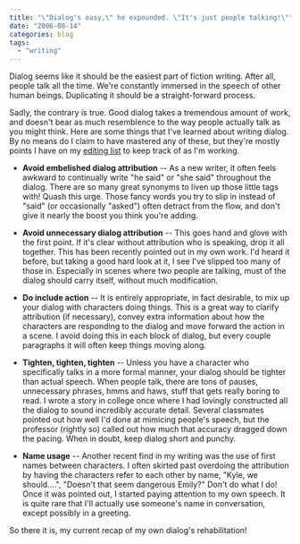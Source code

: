 ```yaml
---
title: "\"Dialog's easy,\" he expounded. \"It's just people talking!\""
date: "2006-08-14"
categories: blog
tags:
  - "writing"
---
```


Dialog seems like it should be the easiest part of fiction writing. After all, people talk all the time. We're constantly immersed in the speech of other human beings. Duplicating it should be a straight-forward process.


Sadly, the contrary is true. Good dialog takes a tremendous amount of work, and doesn't bear as much resemblence to the way people actually talk as you might think. Here are some things that I've learned about writing dialog. By no means do I claim to have mastered any of these, but they're mostly points I have on my [editing list](http://blog.jasonrclark.net/2005/10/list.html) to keep track of as I'm working.


- **Avoid embelished dialog attribution** -- As a new writer, it often feels awkward to continually write "he said" or "she said" throughout the dialog. There are so many great synonyms to liven up those little tags with! Quash this urge. Those fancy words you try to slip in instead of "said" (or occasionally "asked") often detract from the flow, and don't give it nearly the boost you think you're adding.
  
- **Avoid unnecessary dialog attribution** -- This goes hand and glove with the first point. If it's clear without attribution who is speaking, drop it all together. This has been recently pointed out in my own work. I'd heard it before, but taking a good hard look at it, I see I've slipped too many of those in. Especially in scenes where two people are talking, must of the dialog should carry itself, without much modification.
  
- **Do include action** -- It is entirely appropriate, in fact desirable, to mix up your dialog with characters doing things. This is a great way to clarify attribution (if necessary), convey extra information about how the characters are responding to the dialog and move forward the action in a scene. I avoid doing this in each block of dialog, but every couple paragraphs it will often keep things moving along.
  
- **Tighten, tighten, tighten** -- Unless you have a character who specifically talks in a more formal manner, your dialog should be tighter than actual speech. When people talk, there are tons of pauses, unnecessary phrases, hmms and haws, stuff that gets really boring to read. I wrote a story in college once where I had lovingly constructed all the dialog to sound incredibly accurate detail. Several classmates pointed out how well I'd done at mimicing people's speech, but the professor (rightly so) called out how much that accuracy dragged down the pacing. When in doubt, keep dialog short and punchy.
  
- **Name usage** -- Another recent find in my writing was the use of first names between characters. I often skirted past overdoing the attribution by having the characters refer to each other by name, "Kyle, we should....", "Doesn't that seem dangerous Emily?" Don't do what I do! Once it was pointed out, I started paying attention to my own speech. It is quite rare that I'll actually use someone's name in conversation, except possibly in a greeting.
  

So there it is, my current recap of my own dialog's rehabilitation!
